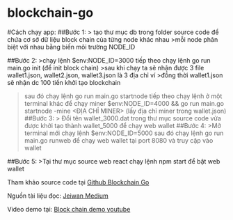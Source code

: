 # blockchain-go

#Cách chạy app:
##Bước 1:
	> tạo thư mục db trong folder source code để chứa cơ sở dữ liệu block chain của từng node khác nhau
	>mỗi node phân biệt với nhau bằng biến môi trường NODE_ID

##Bước 2:
	>chạy lệnh $env:NODE_ID=3000 tiếp theo chạy lệnh go run main.go init (để init block chain)
	>sau khi chạy ta sẽ nhận được 3 file wallet1.json, wallet2.json, wallet3.json là 3 địa chỉ ví 
	>đồng thời wallet1.json sẽ nhận dc 100 tiền khởi tạo blockchain
> sau đó chạy lệnh go run main.go startnode
> tiếp theo chạy lệnh ở một terminal khác để chạy miner $env:NODE_ID=4000 && go run main.go startnode -mine <ĐỊA CHỈ MINER> (lấy địa chỉ miner trong wallet.json)
##Bước 3:
	> Đổi tên wallet_3000.dat trong thư mục source code vừa được khởi tạo thành wallet_5000 để chạy web wallet
##Bước 4:
	>Mở terminal mới chạy lệnh $env:NODE_ID=5000 sau đó chạy lệnh go run main.go runweb để chạy web wallet tại port 8080 và truy cập vào wallet 

##Bước 5:
	>Tại thư mục source web react chạy lệnh npm start để bật web wallet

Tham khảo source code tại [Github Blockchain Go](https://github.com/Jeiwan/blockchain_go)

Nguồn tài liệu đọc: [Jeiwan Medium](https://jeiwan.medium.com)

Video demo tại: [Block chain demo youtube](https://youtu.be/Ehry4Khx6wc)
